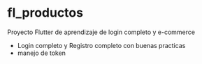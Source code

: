 # fl_productos
Proyecto Flutter de aprendizaje de login completo y e-commerce
* Login completo y Registro completo con buenas practicas
* manejo de token
